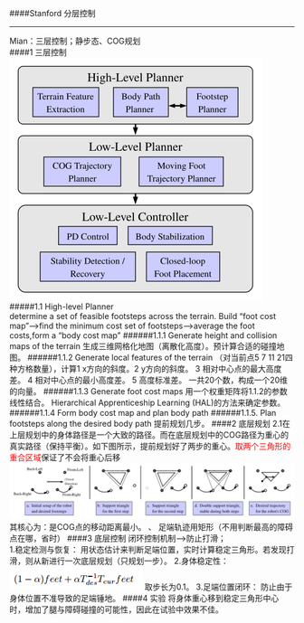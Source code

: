 ####Stanford 分层控制
*****
Mian：三层控制；静步态、COG规划   
####1 三层控制
![](assets/markdown-img-paste-20200102162226979.png)   
#####1.1 High-level Planner    
determine a set of feasible footsteps across the terrain.
Build “foot cost map”-->find the minimum cost set of footsteps-->average the foot costs,form a “body cost map”
######1.1.1 Generate height and collision maps of the terrain
生成三维网格化地图（离散化高度）。预计算合适的碰撞地图。
######1.1.2 Generate local features of the terrain
（对当前点5 7 11 21四种方格数量），计算1 x方向的斜度。2 y方向的斜度。 3 相对中心点的最大高度差。 4 相对中心点的最小高度差。 5 高度标准差。 一共20个数，构成一个20维的向量。
######1.1.3 Generate foot cost maps
用一个权重矩阵将1.1.2的参数线性结合。
Hierarchical Apprenticeship Learning (HAL)的方法来确定参数。
######1.1.4 Form body cost map and plan body path
######1.1.5. Plan footsteps along the desired body path
提前规划几步。
####2 底层规划
2.1在上层规划中的身体路径是一个大致的路径。而在底层规划中的COG路径为重心的真实路径（保持平衡）。如下图所示，提前规划好了两步的重心。<font color=#FF0000 >取两个三角形的重合区域</font>保证了不会将重心后移
![](assets/markdown-img-paste-20200102184648428.png)    
其核心为：是COG点的移动距离最小。   、
足端轨迹用矩形（不用判断最高的障碍点在哪，省时）
####3 底层控制
闭环控制机制-->防止打滑；  
1.稳定检测与恢复：
用状态估计来判断足端位置，实时计算稳定三角形。若发现打滑，则从新进行一次底层规划（只规划一步）。
2.身体稳定性：
![](assets/markdown-img-paste-20200102220706551.png)
取步长为0.1。
3.足端位置闭环：
防止由于身体位置不准导致的足端锤地。
####4 实验
将身体重心移到稳定三角形中心时，增加了腿与障碍碰撞的可能性，因此在试验中效果不佳。
